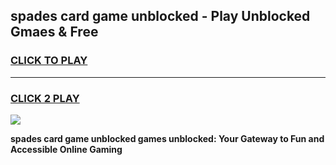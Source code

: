 
## spades card game unblocked - Play Unblocked Gmaes & Free
<h3>
<a href="https://news.freeplayer.one?title=spades_card_game_unblocked&ref=16F">CLICK TO PLAY</a></h3>
<hr>

<h3>
<a href="https://news.freeplayer.one?title=spades_card_game_unblocked&ref=16F">CLICK 2 PLAY</a>
  
</h3>

<a href="https://news.freeplayer.one?title=spades_card_game_unblocked&ref=16F/"><img src="https://clearcache.store/games.png"></a>


**spades card game unblocked games unblocked: Your Gateway to Fun and Accessible Online Gaming**
